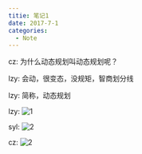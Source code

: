 ```yaml
---
titie: 笔记1
date: 2017-7-1
categories:
  - Note
---
```


cz: 为什么动态规划叫动态规划呢？

lzy: 会动，很变态，没规矩，智商划分线

lzy: 简称，动态规划

lzy: ![1](https://board.xjtuacm.com/images/note-1-1.jpg)

syl: ![2](https://board.xjtuacm.com/images/note-1-2.gif)

cz: ![2](https://board.xjtuacm.com/images/note-1-2.gif)
